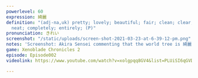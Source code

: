 ```yaml
---
powerlevel: 60
expression: 綺麗
definition: "(adj-na,uk) pretty; lovely; beautiful; fair; clean; clear; pure; tidy;
  neat; completely; entirely; (P)"
pronunciation: きれい
screenshot: "/static/uploads/screen-shot-2021-03-23-at-6-39-12-pm.png"
notes: 'Screenshot: Akira Sensei commenting that the world tree is 綺麗ですね'
game: Xenoblade Chronicles 2
episode: Episode002
videolink: https://www.youtube.com/watch?v=xolgpqq8GV4&list=PLUiSI6qGVDKsXmMW0GnjV--kUTLhsKN-K&index=2

---
```


